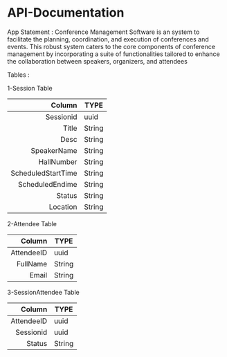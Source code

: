 # API-Documentation

App Statement : 
Conference Management Software is an system to facilitate the planning, coordination, and execution of conferences and events. This robust system caters to the core components of conference management by incorporating a suite of functionalities tailored to enhance the collaboration between speakers, organizers, and attendees


Tables : 

1-Session Table 

| Column           | TYPE          |
|-----------------:|---------------|
|         Sessionid|uuid           |
|             Title|String         |
|              Desc|String         |
|       SpeakerName|String         |
|        HallNumber|String         |
|ScheduledStartTime|String         |
|   ScheduledEndime|String         |
|            Status|String         |
|          Location|String         |


2-Attendee Table 

| Column           | TYPE          |
|-----------------:|---------------|
|        AttendeeID|uuid           |
|          FullName|String         |
|             Email|String         |


3-SessionAttendee Table

| Column           | TYPE          |
|-----------------:|---------------|
|        AttendeeID|uuid           |
|         Sessionid|uuid           |
|            Status|String         |











